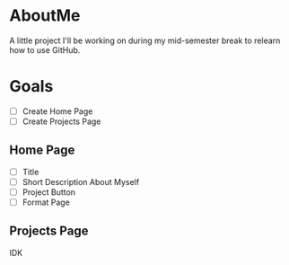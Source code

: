 # AboutMe
 A little project I'll be working on during my mid-semester break to relearn how to use GitHub.

# Goals
- [ ] Create Home Page
- [ ] Create Projects Page

## Home Page
- [ ] Title
- [ ] Short Description About Myself
- [ ] Project Button
- [ ] Format Page

## Projects Page
IDK
